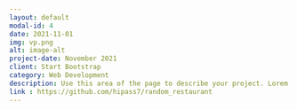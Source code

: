 ```yaml
---
layout: default
modal-id: 4
date: 2021-11-01
img: vp.png
alt: image-alt
project-date: November 2021
client: Start Bootstrap
category: Web Development
description: Use this area of the page to describe your project. Lorem ipsum dolor sit amet, consectetur adipisicing elit. Mollitia neque assumenda ipsam nihil, molestias magnam, recusandae quos quis inventore quisquam velit asperiores, vitae? Reprehenderit soluta, eos quod consequuntur itaque. Nam.
link : https://github.com/hipass7/random_restaurant
---
```

